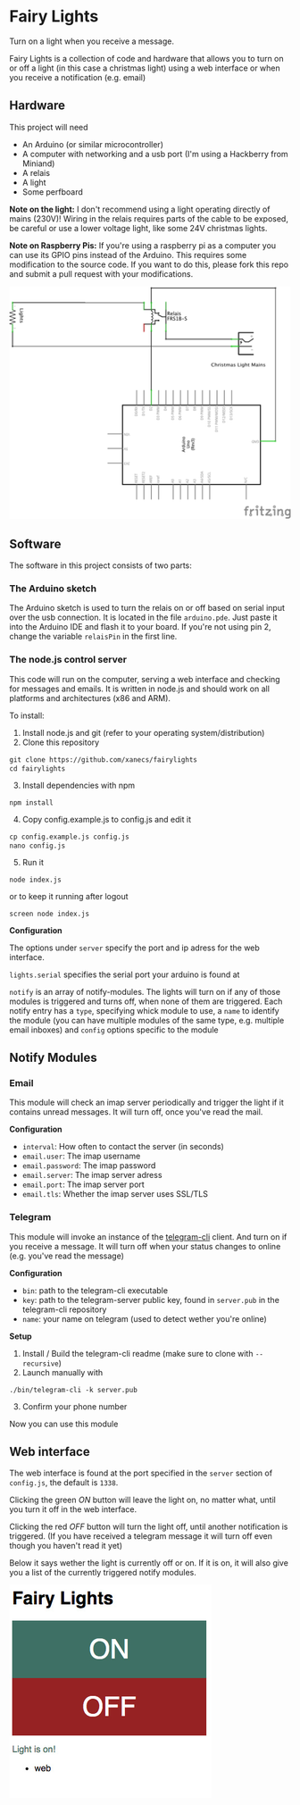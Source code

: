 Fairy Lights
============

Turn on a light when you receive a message.

Fairy Lights is a collection of code and hardware that allows you to turn on or off a light (in this case a christmas light) using a web interface or when you receive a notification (e.g. email)

## Hardware

This project will need

- An Arduino (or similar microcontroller)
- A computer with networking and a usb port (I'm using a Hackberry from Miniand)
- A relais
- A light
- Some perfboard

**Note on the light:**
I don't recommend using a light operating directly of mains (230V)!
Wiring in the relais requires parts of the cable to be exposed, be careful or use a lower voltage light, like some 24V christmas lights.

**Note on Raspberry Pis:**
If you're using a raspberry pi as a computer you can use its GPIO pins instead of the Arduino. This requires some modification to the source code. If you want to do this, please fork this repo and submit a pull request with your modifications.

![Schematic](https://raw.githubusercontent.com/xanecs/fairylights/master/doc/schematic.png)

## Software

The software in this project consists of two parts:

### The Arduino sketch
The Arduino sketch is used to turn the relais on or off based on serial input over the usb connection. It is located in the file `arduino.pde`. Just paste it into the Arduino IDE and flash it to your board. If you're not using pin 2, change the variable `relaisPin` in the
first line.

### The node.js control server
This code will run on the computer, serving a web interface and checking for messages and emails. It is written in node.js and should work on all platforms and architectures (x86 and ARM).

To install:

1. Install node.js and git (refer to your operating system/distribution)
2. Clone this repository
```
git clone https://github.com/xanecs/fairylights
cd fairylights
```
3. Install dependencies with npm
```
npm install
```
4. Copy config.example.js to config.js and edit it
```
cp config.example.js config.js
nano config.js
```
5. Run it
```
node index.js
```
or to keep it running after logout
```
screen node index.js
```

**Configuration**

The options under `server` specify the port and ip adress for the web interface.

`lights.serial` specifies the serial port your arduino is found at

`notify` is an array of notify-modules. The lights will turn on if any of those modules is triggered and turns off, when none of them are triggered. Each notify entry has a `type`, specifying whick module to use, a `name` to identify the module (you can have multiple modules of the same type, e.g. multiple email inboxes) and `config` options specific to the module

## Notify Modules

### Email

This module will check an imap server periodically and trigger the light if it contains unread messages. It will turn off, once you've read the mail.

**Configuration**

- `interval`: How often to contact the server (in seconds)
- `email.user`: The imap username
- `email.password`: The imap password
- `email.server`: The imap server adress
- `email.port`: The imap server port
- `email.tls`: Whether the imap server uses SSL/TLS

### Telegram

This module will invoke an instance of the [telegram-cli](https://github.com/vysheng/tg) client. And turn on if you receive a message. It will turn off when your status changes to online (e.g. you've read the message)

**Configuration**

- `bin`: path to the telegram-cli executable
- `key`: path to the telegram-server public key, found in `server.pub` in the telegram-cli repository
- `name`: your name on telegram (used to detect wether you're online)

**Setup**

1. Install / Build the telegram-cli readme (make sure to clone with `--recursive`)
2. Launch manually with
```
./bin/telegram-cli -k server.pub
```
3. Confirm your phone number

Now you can use this module

## Web interface

The web interface is found at the port specified in the `server` section of `config.js`, the default is `1338`.

Clicking the green *ON* button will leave the light on, no matter what, until you turn it off in the web interface.

Clicking the red *OFF* button will turn the light off, until another notification is triggered. (If you have received a telegram message it will turn off even though you haven't read it yet)

Below it says wether the light is currently off or on. If it is on, it will also give you a list of the currently triggered notify modules.

![Web interface](https://raw.githubusercontent.com/xanecs/fairylights/master/doc/webif.jpg)
